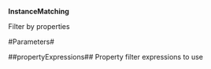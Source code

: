 **InstanceMatching**

Filter by properties

#Parameters#


##propertyExpressions##
Property filter expressions to use
